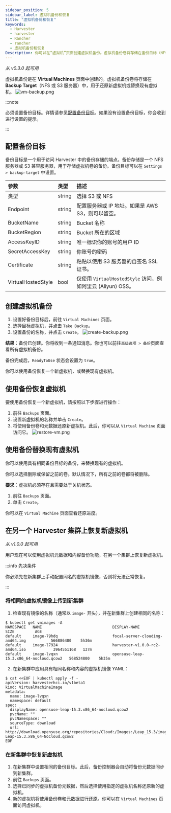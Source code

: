 ```yaml
---
sidebar_position: 5
sidebar_label: 虚拟机备份和恢复
title: "虚拟机备份和恢复"
keywords:
  - Harvester
  - harvester
  - Rancher
  - rancher
  - 虚拟机备份和恢复
Description: 你可以在“虚拟机”页面创建虚拟机备份。虚拟机备份卷将存储在备份目标（NFS 或 S3 服务器）中，用于还原新虚拟机或替换现有虚拟机。
---
```


_从 v0.3.0 起可用_

虚拟机备份是在 **Virtual Machines** 页面中创建的。虚拟机备份卷将存储在 **Backup Target**（NFS 或 S3 服务器）中，用于还原新虚拟机或替换现有虚拟机。
![vm-backup.png](/img/v1.0/vm/vm-backup.png)

:::note

必须设置备份目标。详情请参见[配置备份目标](#配置备份目标)。如果没有设置备份目标，你会收到进行设置的提示。

:::

## 配置备份目标

备份目标是一个用于访问 Harvester 中的备份存储的端点。备份存储是一个 NFS 服务器或 S3 兼容服务器，用于存储虚拟机卷的备份。备份目标可以在 `Settings > backup-target` 中设置。

| 参数 | 类型 | 描述 |
| :----------------- | :----- | :--------------------------------------------------------------------------------------- |
| 类型 | string | 选择 S3 或 NFS |
| Endpoint | string | 配置服务器或 IP 地址。如果是 AWS S3，则可以留空。 |
| BucketName | string | Bucket 名称 |
| BucketRegion | string | Bucket 所在的区域 |
| AccessKeyID | string | 唯一标识你的账号的用户 ID |
| SecretAccessKey | string | 你账号的密码 |
| Certificate | string | 粘贴以使用 S3 服务器的自签名 SSL 证书。 |
| VirtualHostedStyle | bool | 仅使用 `VirtualHostedStyle` 访问，例如阿里云 (Aliyun) OSS。 |

## 创建虚拟机备份

1. 设置好备份目标后，前往 `Virtual Machines` 页面。
1. 选择目标虚拟机，并点击 `Take Backup`。
1. 设置备份的名称，并点击 `Create`。
   ![create-backup.png](/img/v1.0/vm/create-backup.png)

**结果**：备份已创建。你将收到一条通知消息。你也可以前往`高级选项 > 备份`页面查看所有虚拟机备份。

备份完成后，`ReadyToUse` 状态会设置为 `true`。

你可以使用备份恢复一个新虚拟机，或替换现有虚拟机。

## 使用备份恢复虚拟机

要使用备份恢复一个新虚拟机，请按照以下步骤进行操作：

1. 前往 `Backups` 页面。
1. 设置新虚拟机的名称并单击 `Create`。
1. 将使用备份卷和元数据还原新虚拟机。此后，你可以从 `Virtual Machine` 页面访问它。
   ![restore-vm.png](/img/v1.0/vm/restore-vm.png)

## 使用备份替换现有虚拟机

你可以使用具有相同备份目标的备份，来替换现有的虚拟机。

你可以选择删除或保留之前的卷。默认情况下，所有之前的卷都将被删除。

**要求**：虚拟机必须存在且需要处于关机状态。

1. 前往 `Backups` 页面。
1. 单击 `Create`。

你可以在 `Virtual Machine` 页面查看还原进度。

## 在另一个 Harvester 集群上恢复新虚拟机

_从 v1.0.0 起可用_

用户现在可以使用虚拟机元数据和内容备份功能，在另一个集群上恢复新虚拟机。

:::info 先决条件

你必须先在新集群上手动配置同名的虚拟机镜像，否则将无法正常恢复。

:::

### 将相同的虚拟机镜像上传到新集群

1. 检查现有镜像的名称（通常以 `image-` 开头），并在新集群上创建相同的名称：
```
$ kubectl get vmimages -A
NAMESPACE   NAME                               DISPLAY-NAME                              SIZE         AGE
default     image-79hdq                        focal-server-cloudimg-amd64.img           566886400    5h36m
default     image-l7924                        harvester-v1.0.0-rc2-amd64.iso            3964551168   137m
default     image-lvqxn                        opensuse-leap-15.3.x86_64-nocloud.qcow2   568524800    5h35m
```
2. 在新集群中应用具有相同名称和内容的虚拟机镜像 YAML：
```
$ cat <<EOF | kubectl apply -f -
apiVersion: harvesterhci.io/v1beta1
kind: VirtualMachineImage
metadata:
  name: image-lvqxn
  namespace: default
spec:
  displayName: opensuse-leap-15.3.x86_64-nocloud.qcow2
  pvcName: ""
  pvcNamespace: ""
  sourceType: download
  url: http://download.opensuse.org/repositories/Cloud:/Images:/Leap_15.3/images/openSUSE-Leap-15.3.x86_64-NoCloud.qcow2
EOF
```

### 在新集群中恢复新虚拟机

1. 在新集群中设置相同的备份目标。此后，备份控制器会自动将备份元数据同步到新集群。
2. 前往 `Backups` 页面。
3. 选择已同步的虚拟机备份元数据，然后选择使用指定的虚拟机名称还原新的虚拟机。
4. 新的虚拟机将使用备份卷和元数据进行还原。你可以在 `Virtual Machines` 页面访问虚拟机。
